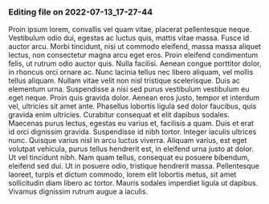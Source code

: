 

### Editing file on 2022-07-13_17-27-44

Proin ipsum lorem, convallis vel quam vitae, placerat pellentesque neque. Vestibulum odio dui, egestas ac luctus quis, mattis vitae massa. Fusce id auctor arcu. Morbi tincidunt, nisi ut commodo eleifend, massa massa aliquet lectus, non consectetur magna arcu eget eros. Proin eleifend condimentum felis, ut rutrum odio auctor quis. Nulla facilisi. Aenean congue porttitor dolor, in rhoncus orci ornare ac. Nunc lacinia tellus nec libero aliquam, vel mollis tellus aliquam. Nullam vitae velit non nisl tristique scelerisque. Duis ac elementum urna. Suspendisse a nisi sed purus vestibulum vestibulum eu eget neque. Proin quis gravida dolor. Aenean eros justo, tempor et interdum vel, ultricies sit amet ante.
Phasellus lobortis ligula sed dolor faucibus, quis gravida enim ultricies. Curabitur consequat et elit dapibus sodales. Maecenas purus lectus, egestas eu varius et, facilisis a quam. Duis et erat id orci dignissim gravida. Suspendisse id nibh tortor. Integer iaculis ultrices nunc. Quisque varius nisl in arcu luctus viverra. Aliquam varius, est eget volutpat vehicula, purus tellus hendrerit est, in eleifend urna justo at dolor. Ut vel tincidunt nibh. Nam quam tellus, consequat eu posuere bibendum, eleifend sed dui. Ut in posuere odio, tristique hendrerit massa. Pellentesque laoreet, turpis et dictum commodo, lorem elit lobortis metus, sit amet sollicitudin diam libero ac tortor. Mauris sodales imperdiet ligula ut dapibus. Vivamus dignissim rutrum augue a iaculis.


